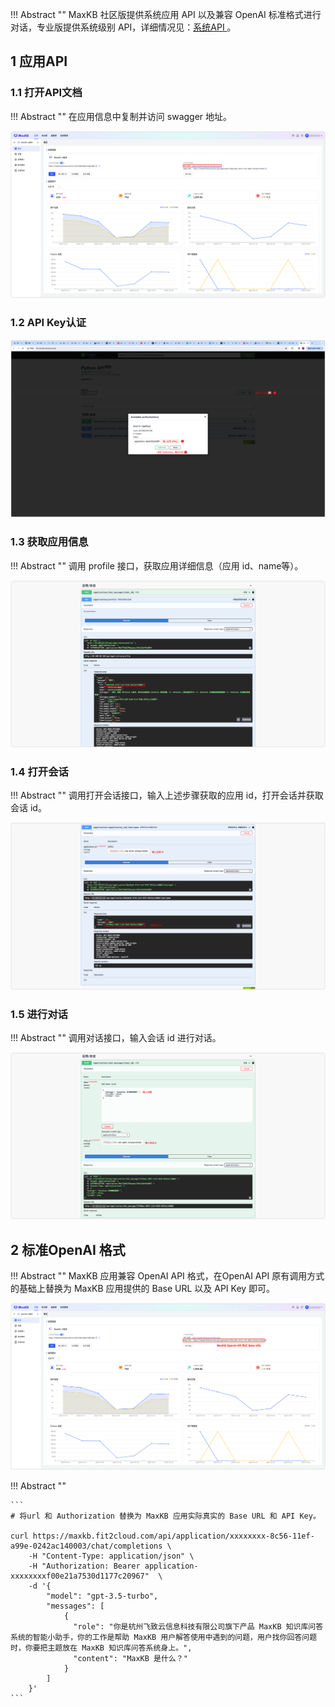 !!! Abstract ""
    MaxKB 社区版提供系统应用 API 以及兼容 OpenAI 标准格式进行对话，专业版提供系统级别 API，详细情况见：[系统API ](../user_manual/X-Pack/system_API.md)。

## 1 应用API

### 1.1 打开API文档

!!! Abstract ""
    在应用信息中复制并访问 swagger 地址。

![API doc](../img/dev/app_swaagger.png)

### 1.2 API Key认证
  
![APIKEY](../img/dev/app_apikey.png)

### 1.3 获取应用信息

!!! Abstract ""
    调用 profile 接口，获取应用详细信息（应用 id、name等）。
  
![ profile](../img/dev/app_profile.png)

### 1.4 打开会话

!!! Abstract ""
    调用打开会话接口，输入上述步骤获取的应用 id，打开会话并获取会话 id。

![appid](../img/dev/chat_open.png)

### 1.5 进行对话

!!! Abstract ""
    调用对话接口，输入会话 id 进行对话。

![chatid](../img/dev/app_chat.png)

## 2 标准OpenAI 格式

!!! Abstract ""
    MaxKB 应用兼容 OpenAI API 格式，在OpenAI API 原有调用方式的基础上替换为 MaxKB 应用提供的 Base URL 以及 API Key 即可。

![API doc](../img/dev/openai_baseurl.png)

!!! Abstract ""

    ```
    # 将url 和 Authorization 替换为 MaxKB 应用实际真实的 Base URL 和 API Key。

    curl https://maxkb.fit2cloud.com/api/application/xxxxxxxx-8c56-11ef-a99e-0242ac140003/chat/completions \
        -H "Content-Type: application/json" \
        -H "Authorization: Bearer application-xxxxxxxxf00e21a7530d1177c20967"  \
        -d '{
            "model": "gpt-3.5-turbo",
            "messages": [
                {
                  "role": "你是杭州飞致云信息科技有限公司旗下产品 MaxKB 知识库问答系统的智能小助手，你的工作是帮助 MaxKB 用户解答使用中遇到的问题，用户找你回答问题时，你要把主题放在 MaxKB 知识库问答系统身上。",
                  "content": "MaxKB 是什么？"
                }
            ]
        }'
    ```


